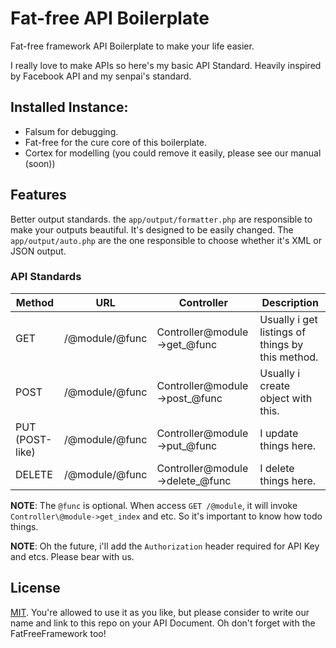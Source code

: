 # Fat-free API Boilerplate
Fat-free framework API Boilerplate to make your life easier.

I really love to make  APIs so here's my basic API Standard.
Heavily inspired by Facebook API and my senpai's standard.

## Installed Instance:
- Falsum for debugging.
- Fat-free for the cure core of this boilerplate.
- Cortex for modelling (you could remove it easily, please see our manual (soon))

## Features
Better output standards. the `app/output/formatter.php` are responsible to make your outputs beautiful.
It's designed to be easily changed. The `app/output/auto.php` are the one responsible to choose whether it's XML or JSON output.

### API Standards
| Method            | URL                | Controller                       | Description                                         |
|-------------------|--------------------|----------------------------------|-----------------------------------------------------|
| GET               | /@module/@func     | Controller\@module->get_@func    | Usually i get listings of things by this method.    |
| POST              | /@module/@func     | Controller\@module->post_@func   | Usually i create object with this.                  |
| PUT (POST-like)   | /@module/@func     | Controller\@module->put_@func    | I update things here.                               |
| DELETE            | /@module/@func     | Controller\@module->delete_@func | I delete things here.                               |

**NOTE**: The `@func` is optional. When access `GET /@module`, it will invoke `Controller\@module->get_index` and etc. So it's important to know how todo things.

**NOTE**: Oh the future, i'll add the `Authorization` header required for API Key and etcs. Please bear with us.

## License
[MIT](LICENSE). You're allowed to use it as you like, but please consider to write our name and link to this repo on your API Document. Oh don't forget with the FatFreeFramework too!